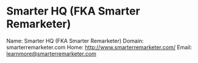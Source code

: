 
# Smarter HQ (FKA Smarter Remarketer)

Name: Smarter HQ (FKA Smarter Remarketer)
Domain: smarterremarketer.com
Home: http://www.smarterremarketer.com/
Email: learnmore@smarterremarketer.com
